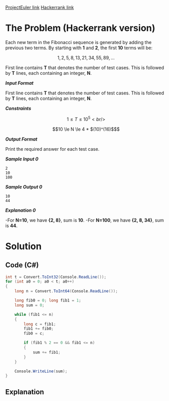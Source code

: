 [ProjectEuler link](https://projecteuler.net/problem=2)
[Hackerrank link](https://www.hackerrank.com/contests/projecteuler/challenges/euler002/problem?isFullScreen=true)

# The Problem (Hackerrank version)

Each new term in the Fibonacci sequence is generated by adding the previous two terms. By starting with **1** and **2**, the first **10** terms will be:
```math
1,2,5,8,13,21,34,55,89, ...
```
First line contains **T** that denotes the number of test cases. This is followed by **T** lines, each containing an integer, **N**.

***Input Format***

First line contains **T** that denotes the number of test cases. This is followed by **T** lines, each containing an integer, **N**.

***Constraints***

```math
1 \le T \le 10^5 <br />
```

```math
10 \le N \le 4 * $(10)^(16)$
```

***Output Format***

Print the required answer for each test case.

***Sample Input 0***
```
2
10
100
```
***Sample Output 0***
```
10
44
```
***Explanation 0***

-For **N=10**, we have **{2, 8}**, sum is **10**.
-For **N=100**, we have **{2, 8, 34}**, sum is **44**.

# Solution

## Code (C#)

```csharp
int t = Convert.ToInt32(Console.ReadLine());
for (int a0 = 0; a0 < t; a0++)
{
    long n = Convert.ToInt64(Console.ReadLine());

    long fib0 = 0; long fib1 = 1;
    long sum = 0;

    while (fib1 <= n)
    {
        long c = fib1;
        fib1 += fib0;
        fib0 = c;

        if (fib1 % 2 == 0 && fib1 <= n)
        {
            sum += fib1;
        }
    }

    Console.WriteLine(sum);
}
```

## Explanation


